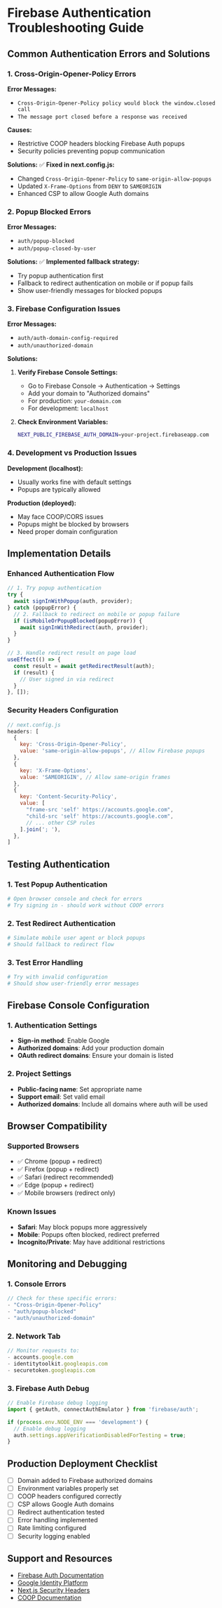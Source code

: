 # Firebase Authentication Troubleshooting Guide

## Common Authentication Errors and Solutions

### 1. Cross-Origin-Opener-Policy Errors

**Error Messages:**
- `Cross-Origin-Opener-Policy policy would block the window.closed call`
- `The message port closed before a response was received`

**Causes:**
- Restrictive COOP headers blocking Firebase Auth popups
- Security policies preventing popup communication

**Solutions:**
✅ **Fixed in next.config.js:**
- Changed `Cross-Origin-Opener-Policy` to `same-origin-allow-popups`
- Updated `X-Frame-Options` from `DENY` to `SAMEORIGIN`
- Enhanced CSP to allow Google Auth domains

### 2. Popup Blocked Errors

**Error Messages:**
- `auth/popup-blocked`
- `auth/popup-closed-by-user`

**Solutions:**
✅ **Implemented fallback strategy:**
- Try popup authentication first
- Fallback to redirect authentication on mobile or if popup fails
- Show user-friendly messages for blocked popups

### 3. Firebase Configuration Issues

**Error Messages:**
- `auth/auth-domain-config-required`
- `auth/unauthorized-domain`

**Solutions:**
1. **Verify Firebase Console Settings:**
   - Go to Firebase Console → Authentication → Settings
   - Add your domain to "Authorized domains"
   - For production: `your-domain.com`
   - For development: `localhost`

2. **Check Environment Variables:**
   ```bash
   NEXT_PUBLIC_FIREBASE_AUTH_DOMAIN=your-project.firebaseapp.com
   ```

### 4. Development vs Production Issues

**Development (localhost):**
- Usually works fine with default settings
- Popups are typically allowed

**Production (deployed):**
- May face COOP/CORS issues
- Popups might be blocked by browsers
- Need proper domain configuration

## Implementation Details

### Enhanced Authentication Flow

```typescript
// 1. Try popup authentication
try {
  await signInWithPopup(auth, provider);
} catch (popupError) {
  // 2. Fallback to redirect on mobile or popup failure
  if (isMobileOrPopupBlocked(popupError)) {
    await signInWithRedirect(auth, provider);
  }
}

// 3. Handle redirect result on page load
useEffect(() => {
  const result = await getRedirectResult(auth);
  if (result) {
    // User signed in via redirect
  }
}, []);
```

### Security Headers Configuration

```javascript
// next.config.js
headers: [
  {
    key: 'Cross-Origin-Opener-Policy',
    value: 'same-origin-allow-popups', // Allow Firebase popups
  },
  {
    key: 'X-Frame-Options',
    value: 'SAMEORIGIN', // Allow same-origin frames
  },
  {
    key: 'Content-Security-Policy',
    value: [
      "frame-src 'self' https://accounts.google.com",
      "child-src 'self' https://accounts.google.com",
      // ... other CSP rules
    ].join('; '),
  },
]
```

## Testing Authentication

### 1. Test Popup Authentication
```bash
# Open browser console and check for errors
# Try signing in - should work without COOP errors
```

### 2. Test Redirect Authentication
```bash
# Simulate mobile user agent or block popups
# Should fallback to redirect flow
```

### 3. Test Error Handling
```bash
# Try with invalid configuration
# Should show user-friendly error messages
```

## Firebase Console Configuration

### 1. Authentication Settings
- **Sign-in method**: Enable Google
- **Authorized domains**: Add your production domain
- **OAuth redirect domains**: Ensure your domain is listed

### 2. Project Settings
- **Public-facing name**: Set appropriate name
- **Support email**: Set valid email
- **Authorized domains**: Include all domains where auth will be used

## Browser Compatibility

### Supported Browsers
- ✅ Chrome (popup + redirect)
- ✅ Firefox (popup + redirect)
- ✅ Safari (redirect recommended)
- ✅ Edge (popup + redirect)
- ✅ Mobile browsers (redirect only)

### Known Issues
- **Safari**: May block popups more aggressively
- **Mobile**: Popups often blocked, redirect preferred
- **Incognito/Private**: May have additional restrictions

## Monitoring and Debugging

### 1. Console Errors
```javascript
// Check for these specific errors:
- "Cross-Origin-Opener-Policy"
- "auth/popup-blocked"
- "auth/unauthorized-domain"
```

### 2. Network Tab
```javascript
// Monitor requests to:
- accounts.google.com
- identitytoolkit.googleapis.com
- securetoken.googleapis.com
```

### 3. Firebase Auth Debug
```javascript
// Enable Firebase debug logging
import { getAuth, connectAuthEmulator } from 'firebase/auth';

if (process.env.NODE_ENV === 'development') {
  // Enable debug logging
  auth.settings.appVerificationDisabledForTesting = true;
}
```

## Production Deployment Checklist

- [ ] Domain added to Firebase authorized domains
- [ ] Environment variables properly set
- [ ] COOP headers configured correctly
- [ ] CSP allows Google Auth domains
- [ ] Redirect authentication tested
- [ ] Error handling implemented
- [ ] Rate limiting configured
- [ ] Security logging enabled

## Support and Resources

- [Firebase Auth Documentation](https://firebase.google.com/docs/auth)
- [Google Identity Platform](https://developers.google.com/identity)
- [Next.js Security Headers](https://nextjs.org/docs/advanced-features/security-headers)
- [COOP Documentation](https://developer.mozilla.org/en-US/docs/Web/HTTP/Headers/Cross-Origin-Opener-Policy)